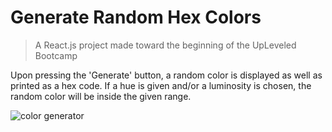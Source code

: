 # Generate Random Hex Colors

> A React.js project made toward the beginning of the UpLeveled Bootcamp

Upon pressing the 'Generate' button, a random color is displayed as well as printed as a hex code.
If a hue is given and/or a luminosity is chosen, the random color will be inside the given range.

![color generator](https://user-images.githubusercontent.com/94120252/161099370-2ed99460-4d2e-44fa-bfec-674b5e1e1c00.png)
